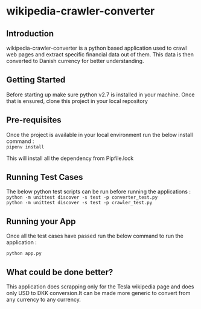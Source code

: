 # wikipedia-crawler-converter #

## Introduction

wikipedia-crawler-converter is a python based application used to crawl web pages and extract specific financial data out of them. This data is then converted to Danish currency for better understanding.


## Getting Started

Before starting up make sure python v2.7 is installed in your machine. Once that is ensured, clone this project in your local repository

## Pre-requisites

Once the project is available in your local environment run the below install command : <br />
`pipenv install` <br />

This will install all the dependency from Pipfile.lock

## Running Test Cases

The below python test scripts can be run before running the applications : <br />
`python -m unittest discover -s test -p converter_test.py` <br />
`python -m unittest discover -s test -p crawler_test.py`<br />

## Running your App

Once all the test cases have passed run the below command to run the application :

`python app.py`

## What could be done better?
This application does scrapping only for the Tesla wikipedia page and does only USD to DKK conversion.It can be made more generic to convert from any currency to any currency.
